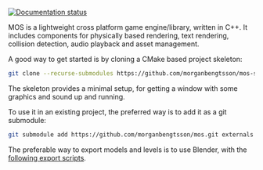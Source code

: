 [![Documentation status](https://readthedocs.org/projects/mos/badge/?version=latest)](http://mos.readthedocs.io/en/latest/)

MOS is a lightweight cross platform game engine/library, written in C++. It includes components for physically based rendering,
text rendering, collision detection, audio playback and asset management.

A good way to get started is by cloning a CMake based project skeleton:

```bash
git clone --recurse-submodules https://github.com/morganbengtsson/mos-skeleton
```
The skeleton provides a minimal setup, for getting a window with some graphics and sound up and running.

To use it in an existing project, the preferred way is to add it as a git submodule:

```bash
git submodule add https://github.com/morganbengtsson/mos.git externals --init --recursive
```

The preferable way to export models and levels is to use Blender, with the [following export scripts](https://github.com/morganbengtsson/mos-blender-export).